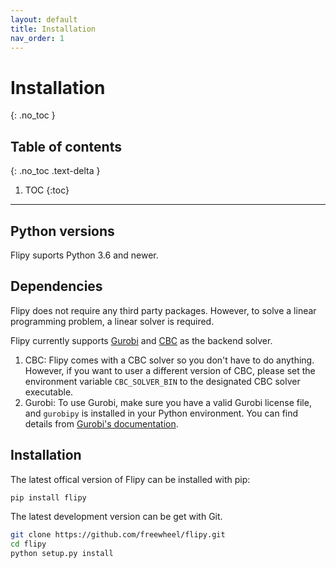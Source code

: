 ```yaml
---
layout: default
title: Installation
nav_order: 1
---
```


# Installation
{: .no_toc }

## Table of contents
{: .no_toc .text-delta }

1. TOC
{:toc}

---

## Python versions

Flipy suports Python 3.6 and newer.

## Dependencies

Flipy does not require any third party packages. However, to solve a linear programming problem, a linear solver is required.

Flipy currently supports [Gurobi](https://www.gurobi.com/) and [CBC](https://github.com/coin-or/Cbc) as the backend solver.

1. CBC:
   Flipy comes with a CBC solver so you don't have to do anything. However, if you want to user a different version of CBC, please set the environment variable `CBC_SOLVER_BIN` to the designated CBC solver executable.
2. Gurobi:
    To use Gurobi, make sure you have a valid Gurobi license file, and `gurobipy` is installed in your Python environment. You can find details from [Gurobi's documentation](https://www.gurobi.com/documentation/8.1/quickstart_mac/the_gurobi_python_interfac.html).

## Installation

The latest offical version of Flipy can be installed with pip:

```bash
pip install flipy
```

The latest development version can be get with Git.

```bash
git clone https://github.com/freewheel/flipy.git
cd flipy
python setup.py install
```